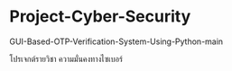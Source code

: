 # Project-Cyber-Security
GUI-Based-OTP-Verification-System-Using-Python-main

โปรเจกต์รายวิชา ความมั่นคงทางไซเบอร์
